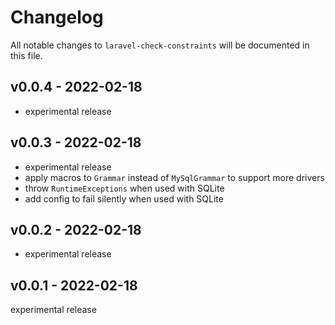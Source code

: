 # Changelog

All notable changes to `laravel-check-constraints` will be documented in this file.

## v0.0.4 - 2022-02-18

- experimental release

## v0.0.3 - 2022-02-18

- experimental release
- apply macros to `Grammar` instead of `MySqlGrammar` to support more drivers
- throw `RuntimeExceptions` when used with SQLite
- add config to fail silently when used with SQLite

## v0.0.2 - 2022-02-18

- experimental release

## v0.0.1 - 2022-02-18

experimental release
